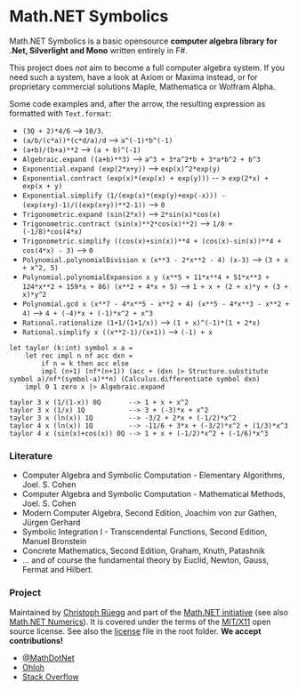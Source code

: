 Math.NET Symbolics
==================

Math.NET Symbolics is a basic opensource **computer algebra library for .Net, Silverlight and Mono** written entirely in F#.

This project does *not* aim to become a full computer algebra system. If you need such a system, have a look at Axiom or Maxima instead, or for proprietary commercial solutions Maple, Mathematica or Wolfram Alpha.

Some code examples and, after the arrow, the resulting expression as formatted with `Text.format`:

* `(3Q + 2)*4/6` --> `10/3`.
* `(a/b/(c*a))*(c*d/a)/d` --> `a^(-1)*b^(-1)`
* `(a+b)/(b+a)**2` --> `(a + b)^(-1)`
* `Algebraic.expand ((a+b)**3)` --> `a^3 + 3*a^2*b + 3*a*b^2 + b^3`
* `Exponential.expand (exp(2*x+y))` --> `exp(x)^2*exp(y)`
* `Exponential.contract (exp(x)*(exp(x) + exp(y)))` -- > `exp(2*x) + exp(x + y)`
* `Exponential.simplify (1/(exp(x)*(exp(y)+exp(-x))) - (exp(x+y)-1)/((exp(x+y))**2-1))` --> `0`
* `Trigonometric.expand (sin(2*x))` --> `2*sin(x)*cos(x)`
* `Trigonometric.contract (sin(x)**2*cos(x)**2)` --> `1/8 + (-1/8)*cos(4*x)`
* `Trigonometric.simplify ((cos(x)+sin(x))**4 + (cos(x)-sin(x))**4 + cos(4*x) - 3)` --> `0`
* `Polynomial.polynomialDivision x (x**3 - 2*x**2 - 4) (x-3)` --> `(3 + x + x^2, 5)`
* `Polynomial.polynomialExpansion x y (x**5 + 11*x**4 + 51*x**3 + 124*x**2 + 159*x + 86) (x**2 + 4*x + 5)` --> `1 + x + (2 + x)*y + (3 + x)*y^2`
* `Polynomial.gcd x (x**7 - 4*x**5 - x**2 + 4) (x**5 - 4*x**3 - x**2 + 4)` --> `4 + (-4)*x + (-1)*x^2 + x^3`
* `Rational.rationalize (1+1/(1+1/x))` --> `(1 + x)^(-1)*(1 + 2*x)`
* `Rational.simplify x ((x**2-1)/(x+1))` --> `(-1) + x`

```
let taylor (k:int) symbol x a =
    let rec impl n nf acc dxn =
        if n = k then acc else
        impl (n+1) (nf*(n+1)) (acc + (dxn |> Structure.substitute symbol a)/nf*(symbol-a)**n) (Calculus.differentiate symbol dxn)
    impl 0 1 zero x |> Algebraic.expand

taylor 3 x (1/(1-x)) 0Q       --> 1 + x + x^2
taylor 3 x (1/x) 1Q           --> 3 + (-3)*x + x^2
taylor 3 x (ln(x)) 1Q         --> -3/2 + 2*x + (-1/2)*x^2
taylor 4 x (ln(x)) 1Q         --> -11/6 + 3*x + (-3/2)*x^2 + (1/3)*x^3
taylor 4 x (sin(x)+cos(x)) 0Q --> 1 + x + (-1/2)*x^2 + (-1/6)*x^3
```

### Literature

* Computer Algebra and Symbolic Computation - Elementary Algorithms, Joel. S. Cohen
* Computer Algebra and Symbolic Computation - Mathematical Methods, Joel. S. Cohen
* Modern Computer Algebra, Second Edition, Joachim von zur Gathen, Jürgen Gerhard
* Symbolic Integration I - Transcendental Functions, Second Edition, Manuel Bronstein
* Concrete Mathematics, Second Edition, Graham, Knuth, Patashnik
* ... and of course the fundamental theory by Euclid, Newton, Gauss, Fermat and Hilbert.

### Project

Maintained by [Christoph Rüegg](http://christoph.ruegg.name/) and part of the [Math.NET initiative](http://www.mathdotnet.com) (see also [Math.NET Numerics](http://numerics.mathdotnet.com)). It is covered under the terms of the [MIT/X11](http://mathnetnumerics.codeplex.com/license) open source license. See also the [license](LICENSE.md) file in the root folder. **We accept contributions!**

* [@MathDotNet](http://twitter.com/MathDotNet)
* [Ohloh](https://www.ohloh.net/p/mathnet-symbolics)
* [Stack Overflow](http://stackoverflow.com/questions/tagged/mathdotnet)
